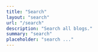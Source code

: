 ```yaml
---
title: "Search" 
layout: "search" 
url: "/search"
description: "Search all blogs."
summary: "search"
placeholder: "search ..."
---
```


